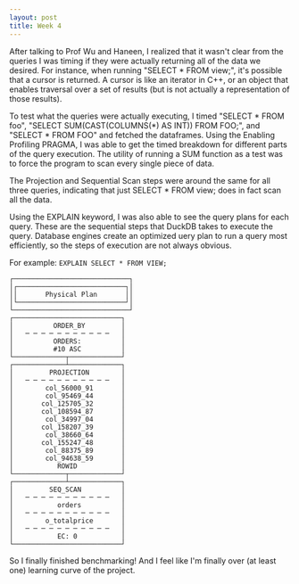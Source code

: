 ```yaml
---
layout: post
title: Week 4
---
```


After talking to Prof Wu and Haneen, I realized that it wasn't clear from the queries I was timing if they were actually returning all of the data we desired. For instance, when running "SELECT * FROM view;", it's possible that a cursor is returned. A cursor is like an iterator in C++, or an object that enables traversal over a set of results (but is not actually a representation of those results).

To test what the queries were actually executing, I timed "SELECT * FROM foo", "SELECT SUM(CAST(COLUMNS(*) AS INT)) FROM FOO;", and "SELECT * FROM FOO" and fetched the dataframes. Using the Enabling Profiling PRAGMA, I was able to get the timed breakdown for different parts of the query execution. The utility of running a SUM function as a test was to force the program to scan every single piece of data. 

The Projection and Sequential Scan steps were around the same for all three queries, indicating that just SELECT * FROM view; does in fact scan all the data. 

Using the EXPLAIN keyword, I was also able to see the query plans for each query. These are the sequential steps that DuckDB takes to execute the query. Database engines create an optimized uery plan to run a query most efficiently, so the steps of execution are not always obvious.


For example: `EXPLAIN SELECT * FROM VIEW;` 

```
┌─────────────────────────────┐
│┌───────────────────────────┐│
││       Physical Plan       ││
│└───────────────────────────┘│
└─────────────────────────────┘
┌───────────────────────────┐
│          ORDER_BY         │
│   ─ ─ ─ ─ ─ ─ ─ ─ ─ ─ ─   │
│          ORDERS:          │
│          #10 ASC          │
└─────────────┬─────────────┘
┌─────────────┴─────────────┐
│         PROJECTION        │
│   ─ ─ ─ ─ ─ ─ ─ ─ ─ ─ ─   │
│        col_56000_91       │
│        col_95469_44       │
│       col_125705_32       │
│       col_108594_87       │
│        col_34997_04       │
│       col_158207_39       │
│        col_38660_64       │
│       col_155247_48       │
│        col_88375_89       │
│        col_94638_59       │
│           ROWID           │
└─────────────┬─────────────┘
┌─────────────┴─────────────┐
│         SEQ_SCAN          │
│   ─ ─ ─ ─ ─ ─ ─ ─ ─ ─ ─   │
│           orders          │
│   ─ ─ ─ ─ ─ ─ ─ ─ ─ ─ ─   │
│        o_totalprice       │
│   ─ ─ ─ ─ ─ ─ ─ ─ ─ ─ ─   │
│           EC: 0           │
└───────────────────────────┘
```

So I finally finished benchmarking! And I feel like I'm finally over (at least one) learning curve of the project. 
